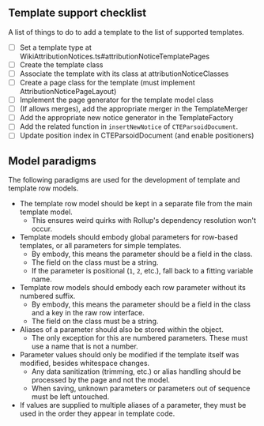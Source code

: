 ## Template support checklist
A list of things to do to add a template to the list of supported templates.
- [ ] Set a template type at WikiAttributionNotices.ts#attributionNoticeTemplatePages
- [ ] Create the template class
- [ ] Associate the template with its class at attributionNoticeClasses
- [ ] Create a page class for the template (must implement AttributionNoticePageLayout)
- [ ] Implement the page generator for the template model class
- [ ] (If allows merges), add the appropriate merger in the TemplateMerger
- [ ] Add the appropriate new notice generator in the TemplateFactory
- [ ] Add the related function in `insertNewNotice` of `CTEParsoidDocument`.
- [ ] Update position index in CTEParsoidDocument (and enable positioners)

## Model paradigms
The following paradigms are used for the development of template and template row models.
- The template row model should be kept in a separate file from the main template model.
  - This ensures weird quirks with Rollup's dependency resolution won't occur. 
- Template models should embody global parameters for row-based templates, or all parameters for simple templates.
  - By embody, this means the parameter should be a field in the class.
  - The field on the class must be a string.
  - If the parameter is positional (`1`, `2`, etc.), fall back to a fitting variable name.
- Template row models should embody each row parameter without its numbered suffix.
  - By embody, this means the parameter should be a field in the class and a key in the raw row interface.
  - The field on the class must be a string.
- Aliases of a parameter should also be stored within the object.
  - The only exception for this are numbered parameters. These must use a name that is not a number. 
- Parameter values should only be modified if the template itself was modified, besides whitespace changes.
  - Any data sanitization (trimming, etc.) or alias handling should be processed by the page and not the model.
  - When saving, unknown parameters or parameters out of sequence must be left untouched.
- If values are supplied to multiple aliases of a parameter, they must be used in the order they appear in template code.
